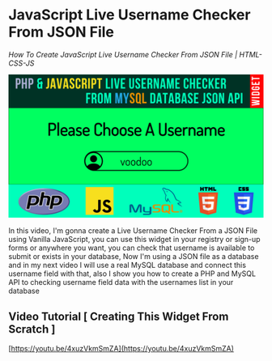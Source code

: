 # JavaScript Live Username Checker From JSON File

_How To Create JavaScript Live Username Checker From JSON File | HTML-CSS-JS_

![Thumbnail](https://raw.githubusercontent.com/saeedkohansal/PHP-MySQL-JavaScript-Live-Username-Checker-From-Database-JSON-API/main/PHP-MYSQL-JavaScript-Live-Username-Checker-From-Database-JSON-API.png "Thumbnail")

In this video, I'm gonna create a Live Username Checker From a JSON File using Vanilla JavaScript, you can use this widget in your registry or sign-up forms or anywhere you want, you can check that username is available to submit or exists in your database, Now I'm using a JSON file as a database and in my next video I will use a real MySQL database and connect this username field with that, also I show you how to create a PHP and MySQL API to checking username field data with the usernames list in your database

## Video Tutorial [ Creating This Widget From Scratch ]
[https://youtu.be/4xuzVkmSmZA](https://youtu.be/4xuzVkmSmZA)
